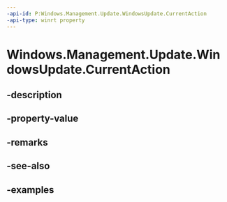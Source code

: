 ```yaml
---
-api-id: P:Windows.Management.Update.WindowsUpdate.CurrentAction
-api-type: winrt property
---
```


# Windows.Management.Update.WindowsUpdate.CurrentAction

<!--
public string CurrentAction { get; }
-->


## -description

## -property-value

## -remarks

## -see-also

## -examples


